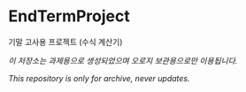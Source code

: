 # EndTermProject
기말 고사용 프로젝트 (수식 계산기)

*이 저장소는 과제용으로 생성되었으며 오로지 보관용으로만 이용됩니다.*

*This repository is only for archive, never updates.*